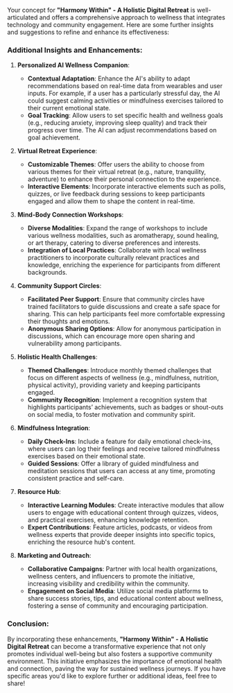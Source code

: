 Your concept for **"Harmony Within" - A Holistic Digital Retreat** is well-articulated and offers a comprehensive approach to wellness that integrates technology and community engagement. Here are some further insights and suggestions to refine and enhance its effectiveness:

### Additional Insights and Enhancements:

1. **Personalized AI Wellness Companion**:
   - **Contextual Adaptation**: Enhance the AI's ability to adapt recommendations based on real-time data from wearables and user inputs. For example, if a user has a particularly stressful day, the AI could suggest calming activities or mindfulness exercises tailored to their current emotional state.
   - **Goal Tracking**: Allow users to set specific health and wellness goals (e.g., reducing anxiety, improving sleep quality) and track their progress over time. The AI can adjust recommendations based on goal achievement.

2. **Virtual Retreat Experience**:
   - **Customizable Themes**: Offer users the ability to choose from various themes for their virtual retreat (e.g., nature, tranquility, adventure) to enhance their personal connection to the experience.
   - **Interactive Elements**: Incorporate interactive elements such as polls, quizzes, or live feedback during sessions to keep participants engaged and allow them to shape the content in real-time.

3. **Mind-Body Connection Workshops**:
   - **Diverse Modalities**: Expand the range of workshops to include various wellness modalities, such as aromatherapy, sound healing, or art therapy, catering to diverse preferences and interests.
   - **Integration of Local Practices**: Collaborate with local wellness practitioners to incorporate culturally relevant practices and knowledge, enriching the experience for participants from different backgrounds.

4. **Community Support Circles**:
   - **Facilitated Peer Support**: Ensure that community circles have trained facilitators to guide discussions and create a safe space for sharing. This can help participants feel more comfortable expressing their thoughts and emotions.
   - **Anonymous Sharing Options**: Allow for anonymous participation in discussions, which can encourage more open sharing and vulnerability among participants.

5. **Holistic Health Challenges**:
   - **Themed Challenges**: Introduce monthly themed challenges that focus on different aspects of wellness (e.g., mindfulness, nutrition, physical activity), providing variety and keeping participants engaged.
   - **Community Recognition**: Implement a recognition system that highlights participants’ achievements, such as badges or shout-outs on social media, to foster motivation and community spirit.

6. **Mindfulness Integration**:
   - **Daily Check-Ins**: Include a feature for daily emotional check-ins, where users can log their feelings and receive tailored mindfulness exercises based on their emotional state.
   - **Guided Sessions**: Offer a library of guided mindfulness and meditation sessions that users can access at any time, promoting consistent practice and self-care.

7. **Resource Hub**:
   - **Interactive Learning Modules**: Create interactive modules that allow users to engage with educational content through quizzes, videos, and practical exercises, enhancing knowledge retention.
   - **Expert Contributions**: Feature articles, podcasts, or videos from wellness experts that provide deeper insights into specific topics, enriching the resource hub's content.

8. **Marketing and Outreach**:
   - **Collaborative Campaigns**: Partner with local health organizations, wellness centers, and influencers to promote the initiative, increasing visibility and credibility within the community.
   - **Engagement on Social Media**: Utilize social media platforms to share success stories, tips, and educational content about wellness, fostering a sense of community and encouraging participation.

### Conclusion:
By incorporating these enhancements, **"Harmony Within" - A Holistic Digital Retreat** can become a transformative experience that not only promotes individual well-being but also fosters a supportive community environment. This initiative emphasizes the importance of emotional health and connection, paving the way for sustained wellness journeys. If you have specific areas you'd like to explore further or additional ideas, feel free to share!